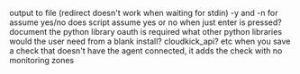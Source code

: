 output to file (redirect doesn't work when waiting for stdin)
-y and -n for assume yes/no
does script assume yes or no when just enter is pressed?
document the python library oauth is required
what other python libraries would the user need from a blank install? cloudkick_api? etc
when you save a check that doesn't have the agent connected, it adds the check with no monitoring zones
